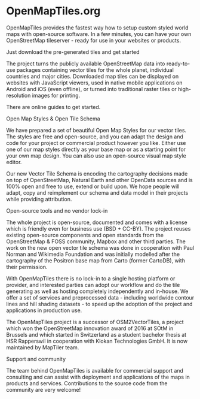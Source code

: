 # OpenMapTiles.org
OpenMapTiles provides the fastest way how to setup custom styled world maps with open-source software. In a few minutes, you can have your own OpenStreetMap tileserver - ready for use in your websites or products.

Just download the pre-generated tiles and get started

The project turns the publicly available OpenStreetMap data into ready-to-use packages containing vector tiles for the whole planet, individual countries and major cities. Downloaded map tiles can be displayed on websites with JavaScript viewers, used in native mobile applications on Android and iOS (even offline), or turned into traditional raster tiles or high-resolution images for printing.

There are online guides to get started.

Open Map Styles & Open Tile Schema

We have prepared a set of beautiful Open Map Styles for our vector tiles. The styles are free and open-source, and you can adapt the design and code for your project or commercial product however you like. Either use one of our map styles directly as your base map or as a starting point for your own map design. You can also use an open-source visual map style editor.

Our new Vector Tile Schema is encoding the cartography decisions made on top of OpenStreetMap, Natural Earth and other OpenData sources and is 100% open and free to use, extend or build upon. We hope people will adapt, copy and reimplement our schema and data model in their projects while providing attribution.

Open-source tools and no vendor lock-in

The whole project is open-source, documented and comes with a license which is friendly even for business use (BSD + CC-BY). The project reuses existing open-source components and open standards from the OpenStreetMap & FOSS community, Mapbox and other third parties. The work on the new open vector tile schema was done in cooperation with Paul Norman and Wikimedia Foundation and was initially modelled after the cartography of the Positron base map from Carto (former CartoDB), with their permission.

With OpenMapTiles there is no lock-in to a single hosting platform or provider, and interested parties can adopt our workflow and do the tile generating as well as hosting completely independently and in-house. We offer a set of services and preprocessed data - including worldwide contour lines and hill shading datasets - to speed up the adoption of the project and applications in production use.

The OpenMapTiles project is a successor of OSM2VectorTiles, a project which won the OpenStreetMap innovation award of 2016 at SOtM in Brussels and which started in Switzerland as a student bachelor thesis at HSR Rapperswil in cooperation with Klokan Technologies GmbH. It is now maintained by MapTiler team.

Support and community

The team behind OpenMapTiles is available for commercial support and consulting and can assist with deployment and applications of the maps in products and services. Contributions to the source code from the community are very welcome!

